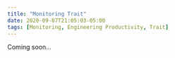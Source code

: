 ```yaml
---
title: "Monitoring Trait"
date: 2020-09-07T21:05:03-05:00
tags: [Monitoring, Engineering Productivity, Trait]
---
```


Coming soon...